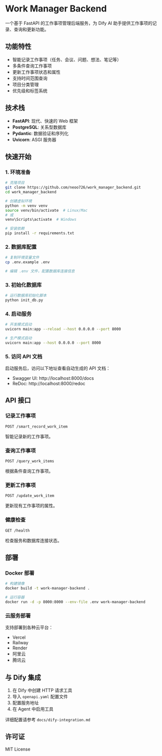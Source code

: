 # Work Manager Backend

一个基于 FastAPI 的工作事项管理后端服务，为 Dify AI 助手提供工作事项的记录、查询和更新功能。

## 功能特性

- 智能记录工作事项（任务、会议、问题、想法、笔记等）
- 多条件查询工作事项
- 更新工作事项状态和属性
- 支持时间范围查询
- 项目分类管理
- 优先级和标签系统

## 技术栈

- **FastAPI**: 现代、快速的 Web 框架
- **PostgreSQL**: 关系型数据库
- **Pydantic**: 数据验证和序列化
- **Uvicorn**: ASGI 服务器

## 快速开始

### 1. 环境准备

```bash
# 克隆项目
git clone https://github.com/neoo726/work_manager_backend.git
cd work_manager_backend

# 创建虚拟环境
python -m venv venv
source venv/bin/activate  # Linux/Mac
# 或
venv\Scripts\activate  # Windows

# 安装依赖
pip install -r requirements.txt
```

### 2. 数据库配置

```bash
# 复制环境变量文件
cp .env.example .env

# 编辑 .env 文件，配置数据库连接信息
```

### 3. 初始化数据库

```bash
# 运行数据库初始化脚本
python init_db.py
```

### 4. 启动服务

```bash
# 开发模式启动
uvicorn main:app --reload --host 0.0.0.0 --port 8000

# 生产模式启动
uvicorn main:app --host 0.0.0.0 --port 8000
```

### 5. 访问 API 文档

启动服务后，访问以下地址查看自动生成的 API 文档：

- Swagger UI: http://localhost:8000/docs
- ReDoc: http://localhost:8000/redoc

## API 接口

### 记录工作事项
`POST /smart_record_work_item`

智能记录新的工作事项。

### 查询工作事项
`POST /query_work_items`

根据条件查询工作事项。

### 更新工作事项
`POST /update_work_item`

更新现有工作事项的属性。

### 健康检查
`GET /health`

检查服务和数据库连接状态。

## 部署

### Docker 部署

```bash
# 构建镜像
docker build -t work-manager-backend .

# 运行容器
docker run -d -p 8000:8000 --env-file .env work-manager-backend
```

### 云服务部署

支持部署到各种云平台：
- Vercel
- Railway
- Render
- 阿里云
- 腾讯云

## 与 Dify 集成

1. 在 Dify 中创建 HTTP 请求工具
2. 导入 `openapi.yaml` 配置文件
3. 配置服务地址
4. 在 Agent 中启用工具

详细配置请参考 `docs/dify-integration.md`

## 许可证

MIT License
